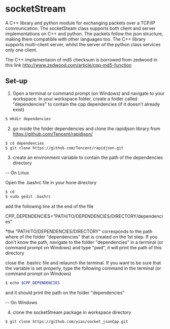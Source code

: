 # socketStream

A C++ library and python module for exchanging packets over a TCP/IP communication. The socketSteam class supports both client and server implementations on C++ and python. The packets follow the json structure, making them compatible with other languages too. The C++ library supports multi-client server, whilst the server of the python class services only one client. 

The C++ implementaion of md5 checksum is borrowed from zedwood in this link http://www.zedwood.com/article/cpp-md5-function

## Set-up
1) Open a terminal or command prompt (on Windows) and navigate to your workspace. In your workspace folder, create a folder called "dependencies" to contain the cpp dependencies (if it doesn't already exist)

```bash
$ mkdir dependencies
```

2) go inside the folder dependencies and clone the rapidjson library from https://github.com/Tencent/rapidjson/

```bash
$ cd dependencies
$ git clone https://github.com/Tencent/rapidjson.git
```

3) create an environment variable to contain the path of the dependencies directory

-- On Linux

Open the .bashrc file in your hone directory

```bash
$ cd
$ sudo gedit .bashrc
```

add the following line at the end of the file

CPP_DEPENDENCIES="PATH/TO/DEPENDENCIES/DIRECTORY/dependencies"

*the "PATH/TO/DEPENDENCIES/DIRECTORY" corresponds to the path where of the folder "dependencies" that is created on the 1st step. If you don't know the path, navigate to the folder "dependencies" in a terminal (or command prompt on Windows) and type "pwd", it will print the path of this directory 

close the .bashrc file and relaunch the terminal. If you want to be sure that the variable is set properly, type the following command in the terminal (or command prompt on Windows)

```bash
$ echo $CPP_DEPENDENCIES
```

and it should print the path on the folder "dependencies"

-- On Windows


4) clone the socketStream package in workspace directory

```bash
$ git clone https://github.com/yias/socket_jsonCpp.git
```

